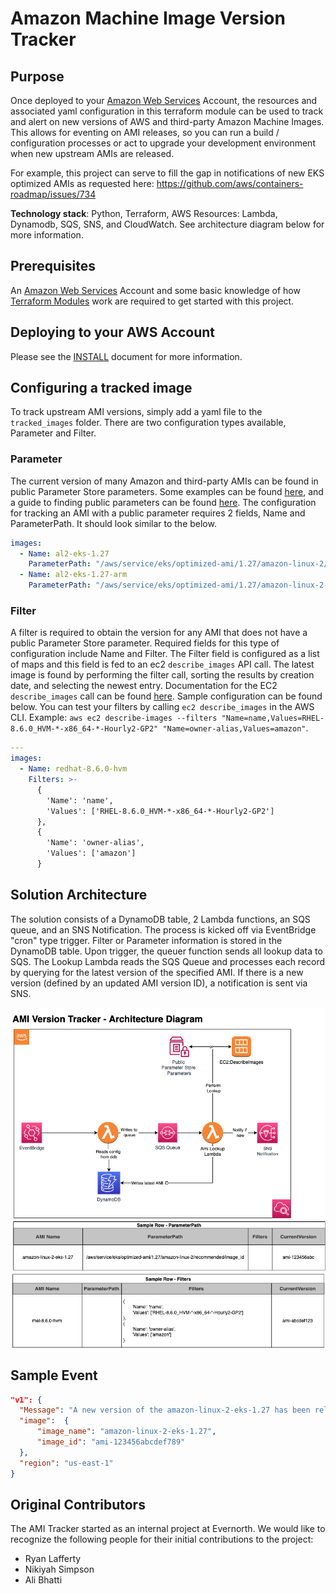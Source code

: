 # Amazon Machine Image Version Tracker

## Purpose

Once deployed to your [Amazon Web Services](https://aws.amazon.com) Account, the resources and associated yaml configuration in this terraform module can be used to track and alert on new versions of AWS and third-party Amazon Machine Images.  This allows for eventing on AMI releases, so you can run a build / configuration processes or act to upgrade your development environment when new upstream AMIs are released.

For example, this project can serve to fill the gap in notifications of new EKS optimized AMIs as requested here: https://github.com/aws/containers-roadmap/issues/734

**Technology stack**: Python, Terraform, AWS Resources: Lambda, Dynamodb, SQS, SNS, and CloudWatch.  See architecture diagram below for more information.

## Prerequisites

An [Amazon Web Services](https://aws.amazon.com) Account and some basic knowledge of how [Terraform Modules](https://developer.hashicorp.com/terraform/language/modules) work are required to get started with this project.

## Deploying to your AWS Account

Please see the [INSTALL](INSTALL.md) document for more information.

## Configuring a tracked image

To track upstream AMI versions, simply add a yaml file to the `tracked_images` folder.  There are two configuration types available, Parameter and Filter.

### Parameter

The current version of many Amazon and third-party AMIs can be found in public Parameter Store parameters.  Some examples can be found [here](https://docs.aws.amazon.com/eks/latest/userguide/retrieve-ami-id.html), and a guide to finding public parameters can be found [here](https://docs.aws.amazon.com/systems-manager/latest/userguide/parameter-store-finding-public-parameters.html).  The configuration for tracking an AMI with a public parameter requires 2 fields, Name and ParameterPath.  It should look similar to the below. 

```yaml
images:
  - Name: al2-eks-1.27
    ParameterPath: "/aws/service/eks/optimized-ami/1.27/amazon-linux-2/recommended/image_id"
  - Name: al2-eks-1.27-arm
    ParameterPath: "/aws/service/eks/optimized-ami/1.27/amazon-linux-2-arm64/recommended/image_id"
```

### Filter

A filter is required to obtain the version for any AMI that does not have a public Parameter Store parameter.  Required fields for this type of configuration include Name and Filter.  The Filter field is configured as a list of maps and this field is fed to an ec2 `describe_images` API call.  The latest image is found by performing the filter call, sorting the results by creation date, and selecting the newest entry.  Documentation for the EC2 `describe_images` call can be found [here](https://boto3.amazonaws.com/v1/documentation/api/latest/reference/services/ec2/client/describe_images.html).  Sample configuration can be found below.  You can test your filters by calling `ec2 describe_images` in the AWS CLI.  Example: `aws ec2 describe-images --filters "Name=name,Values=RHEL-8.6.0_HVM-*-x86_64-*-Hourly2-GP2" "Name=owner-alias,Values=amazon"`.

```yaml
---
images:
  - Name: redhat-8.6.0-hvm
    Filters: >-
      {
        'Name': 'name',
        'Values': ['RHEL-8.6.0_HVM-*-x86_64-*-Hourly2-GP2']
      },
      {
        'Name': 'owner-alias',
        'Values': ['amazon'] 
      }
```

## Solution Architecture 

The solution consists of a DynamoDB table, 2 Lambda functions, an SQS queue, and an SNS Notification.  The process is kicked off via EventBridge "cron" type trigger. Filter or Parameter information is stored in the DynamoDB table.  Upon trigger, the queuer function sends all lookup data to SQS.  The Lookup Lambda reads the SQS Queue and processes each record by querying for the latest version of the specified AMI.  If there is a new version (defined by an updated AMI version ID), a notification is sent via SNS.

![Solution Architecture](./AMIVersionTracker.png)

## Sample Event

```json
"v1": {
  "Message": "A new version of the amazon-linux-2-eks-1.27 has been released. You are now able to launch new EC2 instances from these AMIs.",
  "image":  {
      "image_name": "amazon-linux-2-eks-1.27",
      "image_id": "ami-123456abcdef789"
  },
  "region": "us-east-1"
}

```

## Original Contributors

The AMI Tracker started as an internal project at Evernorth. We would like to recognize the following people for their initial contributions to the project:
 - Ryan Lafferty
 - Nikiyah Simpson
 - Ali Bhatti